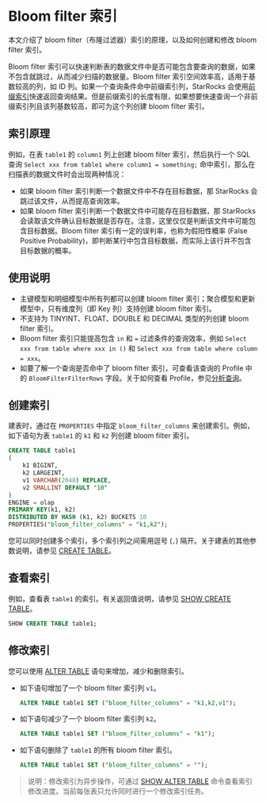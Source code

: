 # Bloom filter 索引

本文介绍了 bloom filter（布隆过滤器）索引的原理，以及如何创建和修改 bloom filter 索引。

Bloom filter 索引可以快速判断表的数据文件中是否可能包含要查询的数据，如果不包含就跳过，从而减少扫描的数据量。Bloom filter 索引空间效率高，适用于基数较高的列，如 ID 列。如果一个查询条件命中前缀索引列，StarRocks 会使用[前缀索引](../table_design/Sort_key.md)快速返回查询结果。但是前缀索引的长度有限，如果想要快速查询一个非前缀索引列且该列基数较高，即可为这个列创建 bloom filter 索引。

## 索引原理

例如，在表 `table1` 的 `column1` 列上创建 bloom filter 索引，然后执行一个 SQL 查询 `Select xxx from table1 where column1 = something;` 命中索引，那么在扫描表的数据文件时会出现两种情况：

- 如果 bloom filter 索引判断一个数据文件中不存在目标数据，那 StarRocks 会跳过该文件，从而提高查询效率。
- 如果 bloom filter 索引判断一个数据文件中可能存在目标数据，那 StarRocks 会读取该文件确认目标数据是否存在。注意，这里仅仅是判断该文件中可能包含目标数据。Bloom filter 索引有一定的误判率，也称为假阳性概率 (False Positive Probability)，即判断某行中包含目标数据，而实际上该行并不包含目标数据的概率。

## 使用说明

- 主键模型和明细模型中所有列都可以创建 bloom filter 索引；聚合模型和更新模型中，只有维度列（即 Key 列）支持创建 bloom filter 索引。
- 不支持为 TINYINT、FLOAT、DOUBLE 和 DECIMAL 类型的列创建 bloom filter 索引。
- Bloom filter 索引只能提高包含 `in` 和 `=` 过滤条件的查询效率，例如 `Select xxx from table where xxx in ()` 和 `Select xxx from table where column = xxx`。
- 如要了解一个查询是否命中了 bloom filter 索引，可查看该查询的 Profile 中的 `BloomFilterFilterRows` 字段。关于如何查看 Profile，参见[分析查询](../administration/Query_planning.md#查看分析-profile)。

## 创建索引

建表时，通过在 `PROPERTIES` 中指定 `bloom_filter_columns` 来创建索引。例如，如下语句为表 `table1` 的 `k1` 和 `k2` 列创建 bloom filter 索引。

```SQL
CREATE TABLE table1
(
    k1 BIGINT,
    k2 LARGEINT,
    v1 VARCHAR(2048) REPLACE,
    v2 SMALLINT DEFAULT "10"
)
ENGINE = olap
PRIMARY KEY(k1, k2)
DISTRIBUTED BY HASH (k1, k2) BUCKETS 10
PROPERTIES("bloom_filter_columns" = "k1,k2");
```

您可以同时创建多个索引，多个索引列之间需用逗号 (`,`) 隔开。关于建表的其他参数说明，请参见 [CREATE TABLE](../sql-reference/sql-statements/data-definition/CREATE_TABLE.md)。

## 查看索引

例如，查看表 `table1` 的索引。有关返回值说明，请参见 [SHOW CREATE TABLE](../sql-reference/sql-statements/data-manipulation/SHOW_CREATE_TABLE.md)。

```SQL
SHOW CREATE TABLE table1;
```

## 修改索引

您可以使用 [ALTER TABLE](../sql-reference/sql-statements/data-definition/ALTER_TABLE.md) 语句来增加，减少和删除索引。

- 如下语句增加了一个 bloom filter 索引列 `v1`。

    ```SQL
    ALTER TABLE table1 SET ("bloom_filter_columns" = "k1,k2,v1");
    ```

- 如下语句减少了一个 bloom filter 索引列 `k2`。

    ```SQL
    ALTER TABLE table1 SET ("bloom_filter_columns" = "k1");
    ```

- 如下语句删除了 `table1` 的所有 bloom filter 索引。

    ```SQL
    ALTER TABLE table1 SET ("bloom_filter_columns" = "");
    ```

> 说明：修改索引为异步操作，可通过 [SHOW ALTER TABLE](../sql-reference/sql-statements/data-manipulation/SHOW_ALTER.md) 命令查看索引修改进度。当前每张表只允许同时进行一个修改索引任务。
